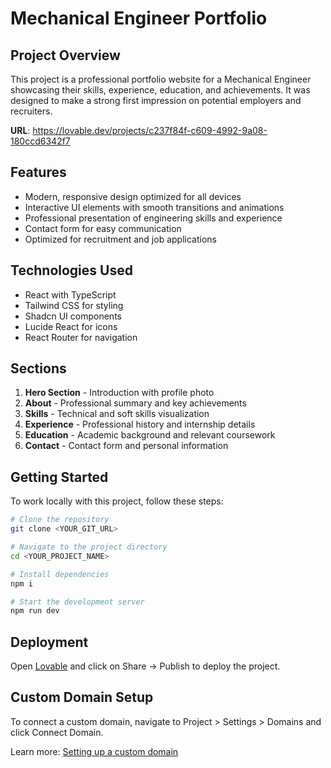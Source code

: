 
# Mechanical Engineer Portfolio

## Project Overview

This project is a professional portfolio website for a Mechanical Engineer showcasing their skills, experience, education, and achievements. It was designed to make a strong first impression on potential employers and recruiters.

**URL**: https://lovable.dev/projects/c237f84f-c609-4992-9a08-180ccd6342f7

## Features

- Modern, responsive design optimized for all devices
- Interactive UI elements with smooth transitions and animations
- Professional presentation of engineering skills and experience
- Contact form for easy communication
- Optimized for recruitment and job applications

## Technologies Used

- React with TypeScript
- Tailwind CSS for styling
- Shadcn UI components
- Lucide React for icons
- React Router for navigation

## Sections

1. **Hero Section** - Introduction with profile photo
2. **About** - Professional summary and key achievements
3. **Skills** - Technical and soft skills visualization
4. **Experience** - Professional history and internship details
5. **Education** - Academic background and relevant coursework
6. **Contact** - Contact form and personal information

## Getting Started

To work locally with this project, follow these steps:

```bash
# Clone the repository
git clone <YOUR_GIT_URL>

# Navigate to the project directory
cd <YOUR_PROJECT_NAME>

# Install dependencies
npm i

# Start the development server
npm run dev
```

## Deployment

Open [Lovable](https://lovable.dev/projects/c237f84f-c609-4992-9a08-180ccd6342f7) and click on Share -> Publish to deploy the project.

## Custom Domain Setup

To connect a custom domain, navigate to Project > Settings > Domains and click Connect Domain.

Learn more: [Setting up a custom domain](https://docs.lovable.dev/tips-tricks/custom-domain#step-by-step-guide)
